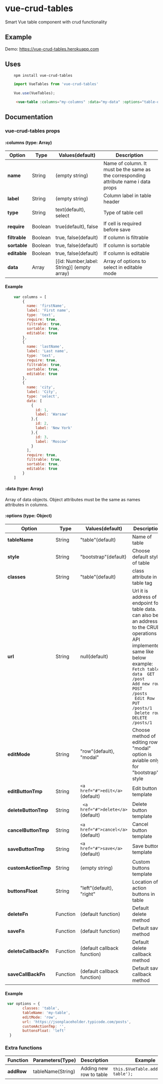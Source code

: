 # vue-crud-tables
Smart Vue table component with crud functionality
## Example

Demo: https://vue-crud-tables.herokuapp.com


## Uses

``` bash
    npm install vue-crud-tables
```

```javascript
    import VueTables from 'vue-crud-tables'
    
    Vue.use(VueTables);
```
```html
     <vue-table :columns="my-columns" :data="my-data" :options="table-options"></vue-table>
```

## Documentation

### vue-crud-tables props

#### :columns (type: Array) 

| Option        | Type    | Values(default)           | Description  |
| ------------- |---------|---------------------------| -------------|
| **name**          | String  |(empty string)             | Name of column. It must be the same as the corresponding attribute name i data props  |
| **label**         | String  |(empty string)             | Column label in table header |
| **type**          | String  |text(default), select           | Type of table cell|
| **require**       | Boolean |true(default), false               | If cell is required before save|
| **filtrable**       | Boolean |true, false(default)              | If column is filtrable|
| **sortable**       | Boolean |true, false(default)               | If column is sortable|
| **editable**       | Boolean |true, false(default)               | If column is editable|
| **data**       | Array |[{id: Number,label: String}] (empty array) | Array of options to select in editable mode|

#### Example

```javascript
    var columns = [
        {
          name: 'firstName',
          label: 'First name',
          type: 'text',
          require: true,
          filtrable: true,
          sortable: true,
          editable: true
        },
        {
          name: 'lastName',
          label: 'Last name',
          type: 'text',
          require: true,
          filtrable: true,
          sortable: true,
          editable: true
        },
        {
          name: 'city',
          label: 'City',
          type: 'select',
          data: [
            {
              id: 1,
              label: 'Warsaw'
            },{
              id: 2,
              label: 'New York'
            },{
              id: 3,
              label: 'Moscow'
            }
          ],
          require: true,
          filtrable: true,
          sortable: true,
          editable: true
        }
    ]
```
#### :data (type: Array) 
Array of data objects. Object attributes must be the same as names attributes in columns.


#### :options (type: Object) 


| Option        | Type    | Values(default)           | Description  |
| ------------- |---------|---------------------------| -------------|
| **tableName**          | String  |"table"(default)             | Name of table|
| **style**          | String  |"bootstrap"(default)          | Choose default style of table |
| **classes**       | String |"table"(default) | class attribute in table tag|
| **url**       | String |null(default) |Url it is address of endpoint for table data. It can also be an address to the CRUD operations  API implemented same like below example:<br> ```Fetch table data  GET     /post``` <br>  ```Add new row       POST    /posts``` <br>``` Edit Row        PUT     /posts/1```<br>``` Delete row        DELETE  /posts/1``` |
| **editMode**       | String |"row"(default), "modal"           | Choose method of editing row, "modal" option is aviable only for "bootstrap" style |
| **editButtonTmp**       | String |``` <a href="#">edit</a> ```  (default)            | Edit button template|
| **deleteButtonTmp**       | String |``` <a href="#">delete</a>```  (default)               | Delete button template|
| **cancelButtonTmp**       | String |``` <a href="#">cancel</a> ```  (default)               | Cancel button template|
| **saveButtonTmp**       | String |``` <a href="#">save</a> ```  (default)               | Save button template|
| **customActionTmp**       | String |(empty string)                   | Custom buttons template|
| **buttonsFloat**       | String |"left"(default), "right" |Location of action buttons in table |
| **deleteFn**       | Function |(default  function) | Default delete method|
| **saveFn**       | Function |(default  function) | Default save method|
| **deleteCallbackFn**       | Function |(default callback function) | Default delete callback method|
| **saveCallBackFn**        | Function |(default callback function) | Default save callback method|

#### Example

```javascript
 var options = {       
        classes: 'table',
        tableName: 'my-table',
        editMode: 'row',  
        url: 'https://jsonplaceholder.typicode.com/posts',             
        customActionTmp: '', 
        buttonsFloat: 'left'
  }
```

### Extra functions

| Function        | Parameters(Type)    |   Description  | Example |
| ------------- |--------- |-------------|------------- |
| **addRow**         | tableName(String)  |Adding new row to table           | ```this.$VueTable.addRow('my-table'); ``` |








